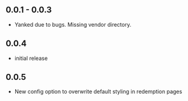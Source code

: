 ## 0.0.1 - 0.0.3
* Yanked due to bugs. Missing vendor directory.

## 0.0.4
* initial release

## 0.0.5
* New config option to overwrite default styling in redemption pages